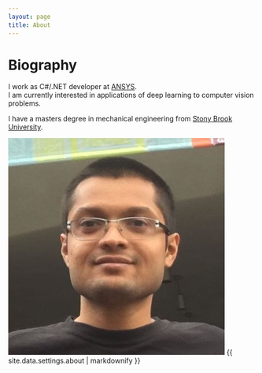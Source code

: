 ```yaml
---
layout: page
title: About
---
```

# Biography

I work as C#/.NET developer at <a href="https://www.ansys.com/"> ANSYS</a>.<br/>
I am currently interested in applications of deep learning to computer vision problems.

I have a masters degree in mechanical engineering from <a href="https://www.stonybrook.edu/">  Stony Brook University</a>.

<img src="personal/Me.jpg">
{{ site.data.settings.about | markdownify }}
